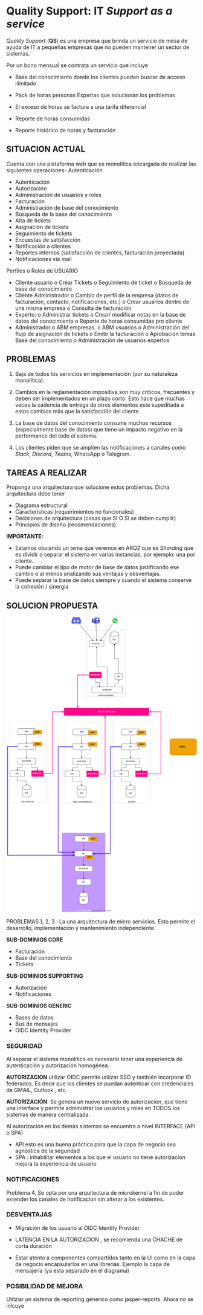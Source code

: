# Quality Support: IT *Support as a service*

*Quality Support* (**QS**) es una empresa que brinda un servicio de mesa de ayuda de IT a pequeñas empresas que no pueden
mantener un sector de sistemas. 

Por un bono mensual se contrata un servicio que incluye

- Base del conocimiento donde los clientes pueden buscar de acceso ilimitado

- Pack de horas personas Expertas que solucionan los problemas

- El exceso de horas se factura a una tarifa diferencial

- Reporte de horas consumidas

- Reporte histórico de horas y facturación

## SITUACION ACTUAL

Cuenta con una plataforma web que es monolítica encargada de realizar las siguientes operaciones-  Autenticación

- Autenticación
- Autorización
- Administración de usuarios y roles
- Facturación
- Administración de base del conocimiento
- Búsqueda de la base del conocimiento
- Alta de tickets
- Asignación de tickets
- Seguimiento de tickets
- Encuestas de satisfacción
- Notificación a clientes
- Reportes internos (satisfacción de clientes, facturación proyectada)
- Notificaciones vía mail

Perfiles o Roles de USUARIO

- Cliente usuario
  o    Crear Tickets
  o    Seguimiento de ticket
  o    Búsqueda de base del conocimiento
- Cliente Administrador
  o    Cambio de perfil de la empresa (datos de facturación, contacto, notificaciones, etc.)
  o    Crear usuarios dentro de una misma empresa
  o    Consulta de facturación
- Experto:
  o    Administrar tickets
  o    Crear/ modificar notas en la base de datos del conocimiento
  o    Reporte de horas consumidas pro cliente
- Administrador
  o    ABM empresas.
  o    ABM usuarios
  o    Administración del flujo de asignación de tickets
  o    Emitir la facturación
  o    Aprobación temas Base del conocimiento
  o    Administración de usuarios expertos

## PROBLEMAS

1. Baja de todos los servicios en implementación (por su naturaleza monolítica).

2. Cambios en la reglamentación impositiva son muy críticos, frecuentes y deben ser implementados en un plazo corto. Esto hace que muchas veces la cadencia de entrega de otros elementos este supeditada a estos cambios más que la satisfacción del cliente.

3. La base de datos del conocimiento consume muchos recursos (especialmente base de datos) que tiene un impacto negativo en la performance del todo el sistema.

4. Los clientes piden que se amplíen las notificaciones a canales como *Slack*, *Discord*, *Teams*, WhatsApp o Telegram.

## TAREAS A REALIZAR

Proponga una arquitectura que solucione estos problemas. Dicha arquitectura debe tener

- Diagrama estructural
- Características (requerimientos no funcionales)
- Decisiones de arquitectura (cosas que SI O SI se deben cumplir)
- Principios de diseño (recomendaciones)

**IMPORTANTE:**

- Estamos obviando un tema que veremos en ARQ2 que es *Sharding* que es dividir o separar el sistema en varias instancias, por ejemplo: una por cliente.
- Puede cambiar el tipo de motor de base de datos justificando ese cambio o al menos analizando sus ventajas y desventajas.
- Puede separar la base de datos siempre y cuando el sistema conserve la cohesión / sinergia

## SOLUCION PROPUESTA

![Diagrama estructural](./diagrama.drawio.svg)

PROBLEMAS 1, 2, 3 : La una arquitectura de micro servicios. Esto permite el desarrollo, implementación y mantenimiento independiente.

**SUB-DOMINIOS CORE**

- Facturación
- Base del conocimiento
- Tickets

**SUB-DOMINIOS SUPPORTING**

- Autorización
- Notificaciones

**SUB-DOMINIOS GENERIC**

- Bases de datos
- Bus de mensajes
- OIDC Identity Provider

### SEGURIDAD

Al separar el sistema monolítico es necesario tener una experiencia de autenticación y autorización homogénea.

**AUTORIZACION** utilizar OIDC permite utilizar SSO y también incorporar ID federados. Es decir que los clientes se puedan autenticar con credenciales de GMAIL, Outlook , etc.

**AUTORIZACIÓN**: Se genera un nuevo servicio de autorización, que tiene una interface y permite administrar los usuarios y roles en TODOS los sistemas de manera centralizada.

Al autorización en los demás sistemas se encuentra a nivel INTERFACE (API o SPA)

- API esto es una buena práctica para que la capa de negocio sea agnóstica de la seguridad
- SPA : inhabilitar elementos a los que el usuario no tiene autorización mejora la experiencia de usuario

### NOTIFICACIONES
Problema 4, Se opta por una arquitectura de microkernel a fin de poder extender los canales de notificacion sin alterar a los existentes.


### DESVENTAJAS

- Migración de los usuario al OIDC Identity Provider

- LATENCIA EN LA AUTORIZACION , se recomienda una CHACHE de corta duración

- Estar atento a componentes compartidos tanto en la UI como en la capa de negocio encapsularlos en una librerias. Ejemplo la capa de mensajería (ya esta separado en el diagrama)

### POSIBILIDAD DE MEJORA
Utilziar un sistema de reporting generico como jasper-reports. Ahora no se inlcuye